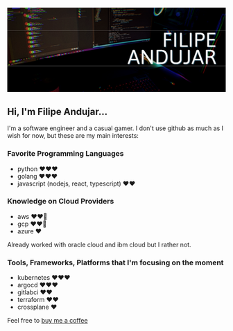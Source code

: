 [![Filipe Andujar - Software and Cloud Engineer](header.png)](https://linkedin.com/in/filipeandujar)


## Hi, I'm Filipe Andujar...

I'm a software engineer and a casual gamer. I don't use github as much as I wish for now, but these are my main interests:


### Favorite Programming Languages
* python ❤❤❤
* golang ❤❤❤
* javascript (nodejs, react, typescript) ❤❤

### Knowledge on Cloud Providers

* aws ❤❤:yellow_heart:
* gcp ❤❤:yellow_heart:
* azure ❤

Already worked with oracle cloud and ibm cloud but I rather not.

### Tools, Frameworks, Platforms that I'm focusing on the moment
* kubernetes ❤❤❤
* argocd ❤❤❤
* gitlabci ❤❤
* terraform ❤❤ 
* crossplane ❤

Feel free to [buy me a coffee](https://ko-fi.com/fandujar)
